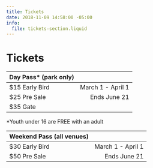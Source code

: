 ```yaml
---
title: Tickets
date: 2018-11-09 14:58:00 -05:00
info:
  file: tickets-section.liquid
---
```


# Tickets

| Day Pass\*  (park only) |                   |
|------------------------|------------------:|
| $15 Early Bird         | March 1 - April 1 |
| $25 Pre Sale           |      Ends June 21 |
| $35 Gate               |                   |

\*Youth under 16 are FREE with an adult

| Weekend Pass (all venues) |                   |
|---------------------------|------------------:|
| $30 Early Bird            | March 1 - April 1 |
| $50 Pre Sale              |      Ends June 21 |